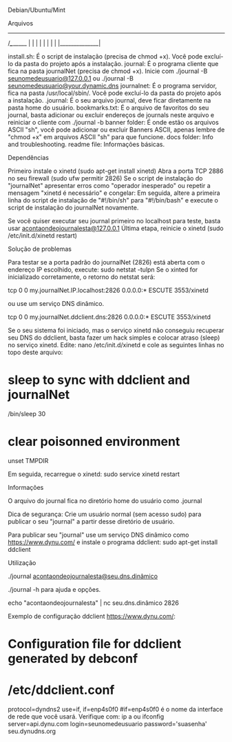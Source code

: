 Debian/Ubuntu/Mint

Arquivos
  ___
 /___\_________
|              |
|              |
|              |
|              |
|______________|

install.sh: É o script de instalação (precisa de chmod +x). Você pode excluí-lo da pasta do projeto após a instalação.
journal: É o programa cliente que fica na pasta journalNet (precisa de chmod +x). Inicie com ./journal -B seunomedeusuario@127.0.0.1 ou ./journal -B seunomedeusuario@your.dynamic.dns 
journalnet: É o programa servidor, fica na pasta /usr/local/sbin/. Você pode excluí-lo da pasta do projeto após a instalação.
.journal: É o seu arquivo journal, deve ficar diretamente na pasta home do usuário.
bookmarks.txt: É o arquivo de favoritos do seu journal, basta adicionar ou excluir endereços de journals neste arquivo e reiniciar o cliente com ./journal -b 
banner folder: É onde estão os arquivos ASCII "sh", você pode adicionar ou excluir Banners ASCII, apenas lembre de "chmod +x" em arquivos ASCII "sh" para que funcione.
docs folder: Info and troubleshooting.
readme file:  Informações básicas. 

Dependências

Primeiro instale o xinetd (sudo apt-get install xinetd)
Abra a porta TCP 2886 no seu firewall (sudo ufw permitir 2826)
Se o script de instalação do "journalNet" apresentar erros como "operador inesperado" ou repetir a mensagem "xinetd é necessário" e congelar:
Em seguida, altere a primeira linha do script de instalação de "#!/bin/sh" para "#!/bin/bash" e execute o script de instalação do journalNet novamente.

Se você quiser executar seu journal primeiro no localhost para teste, basta usar acontaondeojournalesta@127.0.0.1
Última etapa, reinicie o xinetd (sudo /etc/init.d/xinetd restart)

Solução de problemas

Para testar se a porta padrão do journalNet (2826) está aberta com o endereço IP escolhido, execute: sudo netstat -tulpn
Se o xinted for inicializado corretamente, o retorno do netstat será:

tcp 0 0 my.journalNet.IP.localhost:2826 0.0.0.0:* ESCUTE 3553/xinetd

ou use um serviço DNS dinâmico.

tcp 0 0 my.journalNet.ddclient.dns:2826 0.0.0.0:* ESCUTE 3553/xinetd

Se o seu sistema foi iniciado, mas o serviço xinetd não conseguiu recuperar seu DNS do ddclient, basta fazer um hack simples e colocar atraso (sleep) no serviço xinetd.
Edite: nano /etc/init.d/xinetd e cole as seguintes linhas no topo deste arquivo:

# sleep to sync with ddclient and journalNet
/bin/sleep 30
# clear poisonned environment
unset TMPDIR

Em seguida, recarregue o xinetd: sudo service xinetd restart

Informações

O arquivo do journal fica no diretório home do usuário como .journal

Dica de segurança: Crie um usuário normal (sem acesso sudo) para publicar o seu "journal" a partir desse diretório de usuário.

Para publicar seu "journal" use um serviço DNS dinâmico como https://www.dynu.com/ e instale o programa ddclient: sudo apt-get install ddclient

Utilização

./journal acontaondeojournalesta@seu.dns.dinâmico

./journal -h para ajuda e opções.

echo "acontaondeojournalesta" | nc seu.dns.dinâmico 2826

Exemplo de configuração ddclient https://www.dynu.com/:

# Configuration file for ddclient generated by debconf
#
# /etc/ddclient.conf

protocol=dyndns2
use=if, if=enp4s0f0
#if=enp4s0f0 é o nome da interface de rede que você usará. Verifique com: ip a ou ifconfig
server=api.dynu.com
login=seunomedeusuario
password='suasenha'
seu.dynudns.org
